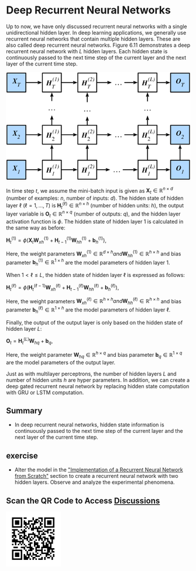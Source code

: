 # Deep Recurrent Neural Networks

Up to now, we have only discussed recurrent neural networks with a single unidirectional hidden layer. In deep learning applications, we generally use recurrent neural networks that contain multiple hidden layers. These are also called deep recurrent neural networks. Figure 6.11 demonstrates a deep recurrent neural network with $L$ hidden layers. Each hidden state is continuously passed to the next time step of the current layer and the next layer of the current time step.

![ Architecture of a deep recurrent neural network. ](../img/deep-rnn.svg)


In time step $t$, we assume the mini-batch input is given as $\boldsymbol{X}_t \in \mathbb{R}^{n \times d}$ (number of examples: $n$, number of inputs: $d$). The hidden state of hidden layer $\ell$ ($\ell=1,\ldots,T$) is $\boldsymbol{H}_t^{(\ell)}  \in \mathbb{R}^{n \times h}$ (number of hidden units: $h$), the output layer variable is $\boldsymbol{O}_t \in \mathbb{R}^{n \times q}$ (number of outputs: $q$), and the hidden layer activation function is $\phi$. The hidden state of hidden layer 1 is calculated in the same way as before:

$\boldsymbol{H}_t^{(1)} = \phi(\boldsymbol{X}_t \boldsymbol{W}_{xh}^{(1)} + \boldsymbol{H}_{t-1}^{(1)} \boldsymbol{W}_{hh}^{(1)}  + \boldsymbol{b}_h^{(1)}),$


Here, the weight parameters $\boldsymbol{W}_{xh}^{(1)} \in \mathbb{R}^{d \times h} and \boldsymbol{W}_{hh}^{(1)} \in \mathbb{R}^{h \times h}$ and bias parameter $\boldsymbol{b}_h^{(1)} \in \mathbb{R}^{1 \times h}$ are the model parameters of hidden layer 1.

When $1 < \ell \leq L$, the hidden state of hidden layer $\ell$ is expressed as follows:

$\boldsymbol{H}_t^{(\ell)} = \phi(\boldsymbol{H}_t^{(\ell-1)} \boldsymbol{W}_{xh}^{(\ell)} + \boldsymbol{H}_{t-1}^{(\ell)} \boldsymbol{W}_{hh}^{(\ell)}  + \boldsymbol{b}_h^{(\ell)}),$


Here, the weight parameters $\boldsymbol{W}_{xh}^{(\ell)} \in \mathbb{R}^{h \times h} and \boldsymbol{W}_{hh}^{(\ell)} \in \mathbb{R}^{h \times h}$ and bias parameter $\boldsymbol{b}_h^{(\ell)} \in \mathbb{R}^{1 \times h}$ are the model parameters of hidden layer $\ell$.

Finally, the output of the output layer is only based on the hidden state of hidden layer $L$:

$\boldsymbol{O}_t = \boldsymbol{H}_t^{(L)} \boldsymbol{W}_{hq} + \boldsymbol{b}_q,$

Here, the weight parameter $\boldsymbol{W}_{hq} \in \mathbb{R}^{h \times q}$ and bias parameter $\boldsymbol{b}_q \in \mathbb{R}^{1 \times q}$ are the model parameters of the output layer.

Just as with multilayer perceptrons, the number of hidden layers $L$ and number of hidden units $h$ are hyper parameters. In addition, we can create a deep gated recurrent neural network by replacing hidden state computation with GRU or LSTM computation.

## Summary

* In deep recurrent neural networks, hidden state information is continuously passed to the next time step of the current layer and the next layer of the current time step.


## exercise

* Alter the model in the ["Implementation of a Recurrent Neural Network from Scratch"](rnn-scratch.md) section to create a recurrent neural network with two hidden layers. Observe and analyze the experimental phenomena.


## Scan the QR Code to Access [Discussions](https://discuss.gluon.ai/t/topic/6730)

![](../img/qr_deep-rnn.svg)
